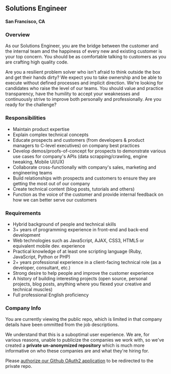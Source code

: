 ## Solutions Engineer
#### San Francisco, CA

### Overview
As our Solutions Engineer, you are the bridge between the customer and the internal team and the happiness of every new and existing customer is your top concern. You should be as comfortable talking to customers as you are crafting high quality code.

Are you a resilient problem solver who isn't afraid to think outside the box and get their hands dirty? We expect you to take ownership and be able to execute without defined processes and implicit direction. We're looking for candidates who raise the level of our teams. You should value and practice transparency, have the humility to accept your weaknesses and continuously strive to improve both personally and professionally. Are you ready for the challenge?

### Responsibilities
+ Maintain product expertise
+ Explain complex technical concepts
+ Educate prospects and customers (from developers & product managers to C-level executives) on company best practices
+ Develop demos/proofs-of-concept for prospects to demonstrate various use cases for company's APIs (data scrapping/crawling, engine tweaking, Mobile UI/UX)
+ Collaborate cross-functionally with company's sales, marketing and engineering teams
+ Build relationships with prospects and customers to ensure they are getting the most out of our company
+ Create technical content (blog posts, tutorials and others)
+ Function as the voice of the customer and provide internal feedback on how we can better serve our customers

### Requirements
+ Hybrid background of people and technical skills
+ 3+ years of programming experience in front-end and back-end development
+ Web technologies such as JavaScript, AJAX, CSS3, HTML5 or equivalent mobile dev. experience
+ Practical knowledge of at least one scripting language (Ruby, JavaScript, Python or PHP)
+ 2+ years professional experience in a client-facing technical role (as a developer, consultant, etc.)
+ Strong desire to help people and improve the customer experience
+ A history of building interesting projects (open source, personal projects, blog posts, anything where you flexed your creative and technical muscles)
+ Full professional English proficiency

### Company Info
You are currently viewing the public repo, which is limited in that company details have been ommitted from the job descriptions.  
    
We understand that this is a suboptimal user experience.  We are, for various reasons, unable to publicize the companies we work with, so we've
created a **private un-anonymized repository** which is much more informative on who these companies are and what they're hiring for.  
    
Please [authorize our Github OAuth2 application](https://letsrockit.co/users/auth/github?job_id=qwxnb2xpyq-solution-engineer) to be redirected to the private repo.
